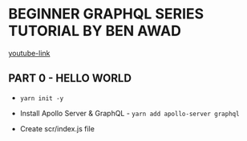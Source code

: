 # BEGINNER GRAPHQL SERIES TUTORIAL BY BEN AWAD

[youtube-link](https://www.youtube.com/watch?v=DyvsMKsEsyE&list=PLN3n1USn4xln0j_NN9k4j5hS1thsGibKi)

## PART 0 - HELLO WORLD

* `yarn init -y`

* Install Apollo Server & GraphQL - `yarn add apollo-server graphql`

* Create scr/index.js file
